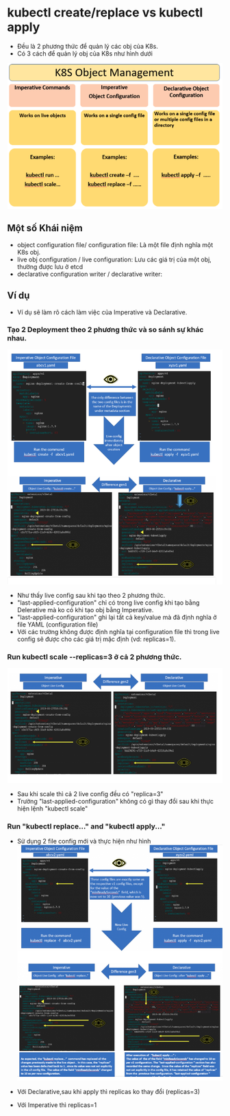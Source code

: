 # kubectl create/replace vs kubectl apply
- Đều là 2 phương thức để quản lý các obj của K8s.
- Có 3 cách để quản lý obj của K8s như hình dưới

![K8s_Obj_Mngt](./images/K8s_obj_Management.png)
## Một số Khái niệm
- object configuration file/ configuration file: Là một file định nghĩa một K8s obj.
- live obj configuration / live configuration: Lưu các giá trị của một obj, thường được lưu ở etcd
- declarative configuration writer / declarative writer:

## Ví dụ
- Ví dụ sẽ làm rõ cách làm việc của Imperative và Declarative.
### Tạo 2 Deployment theo 2 phương thức và so sánh sự khác nhau.

![Imper_and_Deler](./images/Imperative_and_Delarative.png)

- Như thấy live config sau khi tạo theo 2 phương thức.
- "last-applied-configuration" chỉ có trong live config khi tạo bằng Delerative mà ko có khi tạo obj bằng Imperative.
- "last-applied-configuration" ghi lại tất cả key/value mà đã định nghĩa ở file YAML (configuration file)
- Với các trường không được định nghĩa tại configuration file thì trong live config sẽ được cho các giá trị mặc định (vd: replicas=1).

### Run kubectl scale --replicas=3 ở cả 2 phương thức.
![after_scale](./images/after_scale.png)

- Sau khi scale thì cả 2 live config đều có "replica=3"
- Trường "last-applied-configuration" không có gì thay đổi sau khi thực hiện lệnh "kubectl scale"

### Run "kubectl replace..." and "kubectl apply..."
- Sử dụng 2 file config mới và thực hiện như hình
![deferance_gen3](./images/difference_gen3.png)

- Với Declarative,sau khi apply thì replicas ko thay đổi (replicas=3)
- Với Imperative thì replicas=1
